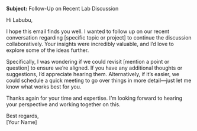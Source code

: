 **Subject:** Follow-Up on Recent Lab Discussion  

Hi Labubu,  

I hope this email finds you well. I wanted to follow up on our recent conversation regarding [specific topic or project] to continue the discussion collaboratively. Your insights were incredibly valuable, and I’d love to explore some of the ideas further.  

Specifically, I was wondering if we could revisit [mention a point or question] to ensure we’re aligned. If you have any additional thoughts or suggestions, I’d appreciate hearing them. Alternatively, if it’s easier, we could schedule a quick meeting to go over things in more detail—just let me know what works best for you.  

Thanks again for your time and expertise. I’m looking forward to hearing your perspective and working together on this.  

Best regards,  
[Your Name]